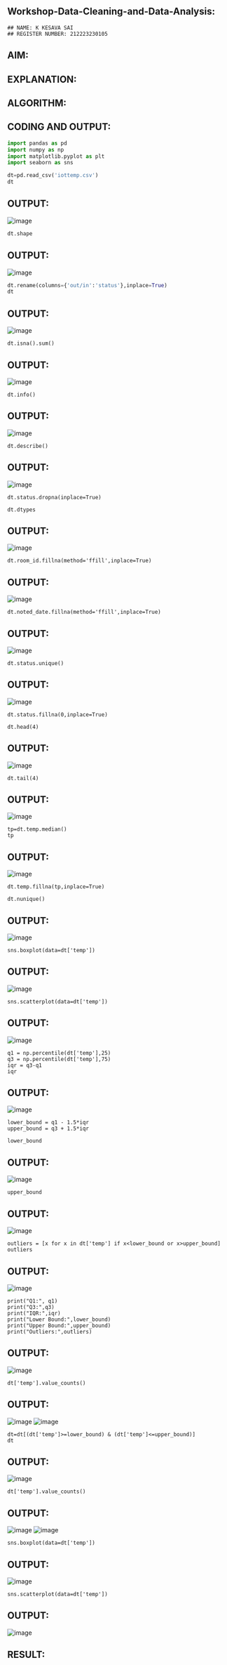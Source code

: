 ## Workshop-Data-Cleaning-and-Data-Analysis:
```PY
## NAME: K KESAVA SAI
## REGISTER NUMBER: 212223230105
```
## AIM:

## EXPLANATION:

## ALGORITHM:

## CODING AND OUTPUT:

```py
import pandas as pd
import numpy as np
import matplotlib.pyplot as plt
import seaborn as sns
```

```py
dt=pd.read_csv('iottemp.csv')
dt
```
## OUTPUT:
![image](https://github.com/user-attachments/assets/b3adba2c-d9f9-4d96-b807-5e5395ac3218)

```py
dt.shape
```

## OUTPUT:
![image](https://github.com/user-attachments/assets/efd5f88f-d0da-4267-bd45-647d8ae990ee)

```py
dt.rename(columns={'out/in':'status'},inplace=True)
dt
```

## OUTPUT:
![image](https://github.com/user-attachments/assets/335490ae-2fd9-46e1-bc6f-ae36753bf9e0)

```PY
dt.isna().sum()
```

## OUTPUT:
![image](https://github.com/user-attachments/assets/0fa3f278-2d18-4244-b140-e5b3a346e100)

```PY
dt.info()
```

## OUTPUT:
![image](https://github.com/user-attachments/assets/013a6df4-b367-47b8-8839-78506b102a6c)

```PY
dt.describe()
```

## OUTPUT:
![image](https://github.com/user-attachments/assets/b0133042-ef9d-4e5b-821c-3032a0b204ec)

```PY
dt.status.dropna(inplace=True)
```

```PY
dt.dtypes
```

## OUTPUT:
![image](https://github.com/user-attachments/assets/25392f10-977a-49dd-8ce4-deb17e6b57f7)

```PY
dt.room_id.fillna(method='ffill',inplace=True)
```

## OUTPUT:
![image](https://github.com/user-attachments/assets/cacd9ff8-d172-44fa-a7cc-28166365b34c)

```PY
dt.noted_date.fillna(method='ffill',inplace=True)
```

## OUTPUT:
![image](https://github.com/user-attachments/assets/b1591a17-4f82-43ca-b5ff-b26006d27e5a)

```PY
dt.status.unique()
```

## OUTPUT:
![image](https://github.com/user-attachments/assets/0fc50e76-9503-4ead-8919-8ae9494fa69f)

```PY
dt.status.fillna(0,inplace=True)
```

```PY
dt.head(4)
```

## OUTPUT:
![image](https://github.com/user-attachments/assets/1f06cf91-f39c-4b90-8ae2-b1c7bfd84970)

```PY
dt.tail(4)
```

## OUTPUT:
![image](https://github.com/user-attachments/assets/29b985a0-b9ca-4b93-b7b7-9b3f3f193fb0)

```PY
tp=dt.temp.median()
tp
```

## OUTPUT:
![image](https://github.com/user-attachments/assets/51702853-1e38-494f-88d4-690f6b2a6e2c)

```PY
dt.temp.fillna(tp,inplace=True)
```

```PY
dt.nunique()
```

## OUTPUT:
![image](https://github.com/user-attachments/assets/cba7d92a-3ee4-484f-988a-fa334fc49a86)

```PY
sns.boxplot(data=dt['temp'])
```

## OUTPUT:
![image](https://github.com/user-attachments/assets/59b4631b-ca46-475e-b611-5d76fee892f7)

```PY
sns.scatterplot(data=dt['temp'])
```

## OUTPUT:
![image](https://github.com/user-attachments/assets/3be56e37-e5d2-4439-acd3-4673414b843a)

```PY
q1 = np.percentile(dt['temp'],25)
q3 = np.percentile(dt['temp'],75)
iqr = q3-q1
iqr
```

## OUTPUT:
![image](https://github.com/user-attachments/assets/07537a91-a5a6-4785-9ef8-5cb266f6f8e8)

```PY
lower_bound = q1 - 1.5*iqr
upper_bound = q3 + 1.5*iqr
```

```PY
lower_bound
```
## OUTPUT:
![image](https://github.com/user-attachments/assets/c6e67217-72ac-4f22-89ff-b5c1042d4079)

```PY
upper_bound
```

## OUTPUT:
![image](https://github.com/user-attachments/assets/2dd5a0f9-1bf6-41b2-a41b-a1fcccde5289)

```PY
outliers = [x for x in dt['temp'] if x<lower_bound or x>upper_bound]
outliers
```

## OUTPUT:
![image](https://github.com/user-attachments/assets/295665ad-c7b5-4095-b691-eed257c6117c)

```PY
print("Q1:", q1)
print("Q3:",q3)
print("IQR:",iqr)
print("Lower Bound:",lower_bound)
print("Upper Bound:",upper_bound)
print("Outliers:",outliers)
```

## OUTPUT:
![image](https://github.com/user-attachments/assets/7b0e2f5a-1e95-48a2-aacb-d20595ec0296)

```PY
dt['temp'].value_counts()
```

## OUTPUT:
![image](https://github.com/user-attachments/assets/f22e3425-3825-448e-a2b7-0c93882cf66d)
![image](https://github.com/user-attachments/assets/5c450e0c-9d8f-4b87-98c0-9590811352d1)

```PY
dt=dt[(dt['temp']>=lower_bound) & (dt['temp']<=upper_bound)]
dt
```

## OUTPUT:
![image](https://github.com/user-attachments/assets/02a7e701-3d7c-4980-a8f9-6c242d7dad35)

```PY
dt['temp'].value_counts()
```

## OUTPUT:
![image](https://github.com/user-attachments/assets/5f81d82d-a308-48a1-ba14-684956eb979e)
![image](https://github.com/user-attachments/assets/242d8238-c089-403b-a8ed-737b111d30f7)

```PY
sns.boxplot(data=dt['temp'])
```

## OUTPUT:
![image](https://github.com/user-attachments/assets/bfc08d66-cf19-4d57-ae58-5c4e167ae8cc)

```PY
sns.scatterplot(data=dt['temp'])
```

## OUTPUT:
![image](https://github.com/user-attachments/assets/b06b6849-f29a-4063-81bd-1a89c1303a2f)

## RESULT:
